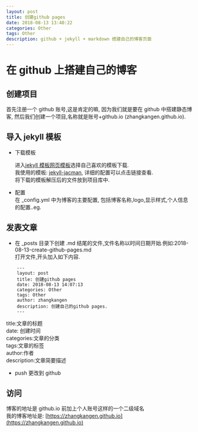 ```yaml
---
layout: post
title: 创建github pages
date: 2018-08-13 13:40:22
categories: Other
tags: Other
description: github + jekyll + markdown 搭建自己的博客页面
---
```


# 在 github 上搭建自己的博客

## 创建项目
首先注册一个 github 账号,这是肯定的嘛, 因为我们就是要在 github 中搭建静态博客,
然后我们创建一个项目,名称就是账号+github.io (zhangkangen.github.io).

## 导入 jekyll 模板

* 下载模板
    
    进入[jekyll 模板网页模板](http://jekyllthemes.org/)选择自己喜欢的模板下载.<br>
    我使用的模板: [jekyll-jacman](https://github.com/Simpleyyt/jekyll-jacman), 详细的配置可以点击链接查看.<br>
    将下载的模板解压后的文件放到项目库中.
    
* 配置<br>
在 _config.yml 中为博客的主要配置, 包括博客名称,logo,显示样式,个人信息的配置..eg.

## 发表文章
* 在 _posts 目录下创建 .md 结尾的文件,文件名称以时间日期开始.例如:2018-08-13-create-github-pages.md <br>
   打开文件,开头加入如下内容. 
```
    ---
    layout: post
    title: 创建github pages
    date: 2018-08-13 14:07:13
    categories: Other
    tags: Other
    author: zhangkangen
    description: 创建自己的github pages.
    ---
``` 
title:文章的标题 <br>
date: 创建时间<br>
categories:文章的分类<br>
tags:文章的标签<br>
author:作者<br>
description:文章简要描述<br>

* push 更改到 github

## 访问
博客的地址是 github.io 前加上个人账号这样的一个二级域名<br>
我的博客地址是: [https://zhangkangen.github.io](https://zhangkangen.github.io)
